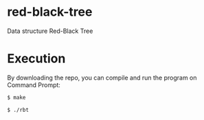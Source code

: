 # red-black-tree
Data structure Red-Black Tree

# Execution
By downloading the repo, you can compile and run the program on Command Prompt:
```sh
$ make
```
```sh
$ ./rbt
```
